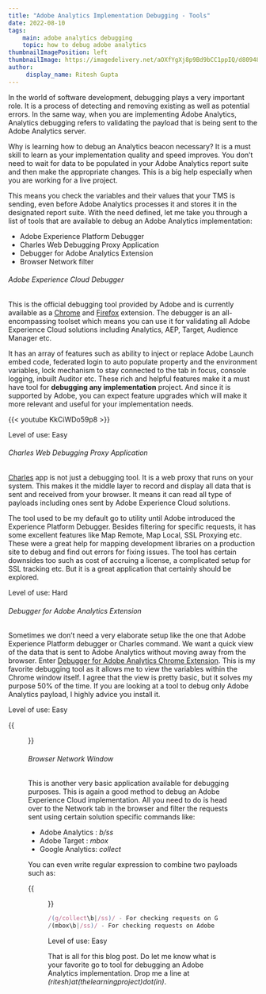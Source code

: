```yaml
---
title: "Adobe Analytics Implementation Debugging - Tools"
date: 2022-08-10
tags:
    main: adobe analytics debugging
    topic: how to debug adobe analytics
thumbnailImagePosition: left
thumbnailImage: https://imagedelivery.net/aOXfYgXj8p9Bd9bCC1ppIQ/d8094811-2679-4cb9-86e3-7b0adb50f600/public
author:
     display_name: Ritesh Gupta
---
```


In the world of software development, debugging plays a very important role. It is a process of detecting and removing existing as well as potential errors. In the same way, when you are implementing Adobe Analytics, Analytics debugging refers to validating the payload that is being sent to the Adobe Analytics server.

<!--more-->

Why is learning how to debug an Analytics beacon necessary? It is a must skill to learn as your implementation quality and speed improves. You don’t need to wait for data to be populated in your Adobe Analytics report suite and then make the appropriate changes. This is a big help especially when you are working for a live project.

This means you check the variables and their values that your TMS is sending, even before Adobe Analytics processes it and stores it in the designated report suite. With the need defined, let me take you through a list of tools that are available to debug an Adobe Analytics implementation:

- Adobe Experience Platform Debugger
- Charles Web Debugging Proxy Application
- Debugger for Adobe Analytics Extension
- Browser Network filter

###### Adobe Experience Cloud Debugger 
This is the official debugging tool provided by Adobe and is currently available as a [Chrome](https://chrome.google.com/webstore/detail/adobe-experience-platform/bfnnokhpnncpkdmbokanobigaccjkpob?hl=en) and [Firefox](https://addons.mozilla.org/en-US/firefox/addon/adobe-experience-platform-dbg/) extension. The debugger is an all-encompassing toolset which means you can use it for validating all Adobe Experience Cloud solutions including Analytics, AEP, Target, Audience Manager etc. 

It has an array of features such as ability to inject or replace Adobe Launch embed code, federated login to auto populate property and the environment variables, lock mechanism to stay connected to the tab in focus, console logging, inbuilt Auditor etc. These rich and helpful features make it a must have tool for **debugging any implementation** project. And since it is supported by Adobe, you can expect feature upgrades which will make it more relevant and useful for your implementation needs.

{{< youtube KkCiWDo59p8 >}}

Level of use: Easy

###### Charles Web Debugging Proxy Application
[Charles](https://www.charlesproxy.com/) app is not just a debugging tool. It is a web proxy that runs on your system. This makes it the middle layer to record and display all data that is sent and received from your browser. It means it can read all type of payloads including ones sent by Adobe Experience Cloud solutions.

The tool used to be my default go to utility until Adobe introduced the Experience Platform Debugger. Besides filtering for specific requests, it has some excellent features like Map Remote, Map Local, SSL Proxying etc. These were a great help for mapping development libraries on a production site to debug and find out errors for fixing issues. The tool has certain downsides too such as cost of accruing a license, a complicated setup for SSL tracking etc. But it is a great application that certainly should be explored. 

Level of use: Hard

###### Debugger for Adobe Analytics Extension
Sometimes we don’t need a very elaborate setup like the one that Adobe Experience Platform debugger or Charles command. We want a quick view of the data that is sent to Adobe Analytics without moving away from the browser. Enter [Debugger for Adobe Analytics Chrome Extension](https://chrome.google.com/webstore/detail/debugger-for-adobe-analyt/bdingoflfadhnjohjaplginnpjeclmof?hl=en). This is my favorite debugging tool as it allows me to view the variables within the Chrome window itself. I agree that the view is pretty basic, but it solves my purpose 50% of the time. If you are looking at a tool to debug only Adobe Analytics payload, I highly advice you install it.

Level of use: Easy

{{<figure src = "https://imagedelivery.net/aOXfYgXj8p9Bd9bCC1ppIQ/80efdbc7-5ecf-4cd5-c835-5625c40e8f00/public">}}  

###### Browser Network Window
This is another very basic application available for debugging purposes. This is again a good method to debug an Adobe Experience Cloud implementation. All you need to do is head over to the Network tab in the browser and filter the requests sent using certain solution specific commands like:

- Adobe Analytics : _b/ss_
- Adobe Target    : _mbox_
- Google Analytics: _collect_

You can even write regular expression to combine two payloads such as:

{{<figure src = "https://imagedelivery.net/aOXfYgXj8p9Bd9bCC1ppIQ/64d00760-c78f-4a8d-6f2f-0fd38fc1ba00/public">}} 

````JavaScript
/(g/collect\b|/ss)/ - For checking requests on Google And Adobe Analytics
/(mbox\b|/ss)/ - For checking requests on Adobe Analytics and Target

````
Level of use: Easy

That is all for this blog post. Do let me know what is your favorite go to tool for debugging an Adobe Analytics implementation. Drop me a line at _(ritesh)at(thelearningproject)dot(in)_. 